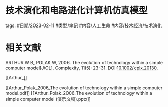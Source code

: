 # 技术演化和电路进化计算机仿真模型



tags: #日期/2023-02-11 #类型/笔记 #内容/人工生命 #内容/技术经济/技术演化 


# 相关文献

ARTHUR W B, POLAK W, 2006. The evolution of technology within a simple computer model[J/OL]. Complexity, 11(5): 23-31. DOI:[10.1002/cplx.20130](https://doi.org/10.1002/cplx.20130).

[[Arthur_]]

[[Arthur_Polak_2006_The evolution of technology within a simple computer model.pdf]]
[[Arthur_Polak_2006_The evolution of technology within a simple computer model (演示文稿).pptx]]
